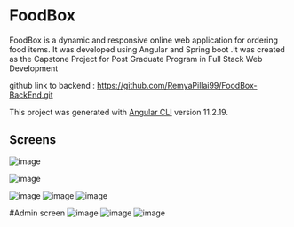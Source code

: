 # FoodBox
FoodBox is a dynamic and responsive online web application for ordering food items.
It was developed using Angular and Spring boot .It was created as the Capstone Project for Post Graduate Program in Full Stack Web Development

github link to backend : https://github.com/RemyaPillai99/FoodBox-BackEnd.git

This project was generated with [Angular CLI](https://github.com/angular/angular-cli) version 11.2.19.

## Screens 
 
![image](https://user-images.githubusercontent.com/98504298/193497732-9c8e259c-8fcb-4e03-8b36-62d20248dfdb.png)

![image](https://user-images.githubusercontent.com/98504298/193497789-4cd72c40-8736-4b84-8f91-ab2d10fab53a.png)

![image](https://user-images.githubusercontent.com/98504298/193497918-e9273c9c-4ada-4988-9b85-c8be80531693.png)
![image](https://user-images.githubusercontent.com/98504298/193498135-cbc3cc75-45b2-4c19-81d6-dd5ea220137f.png)
![image](https://user-images.githubusercontent.com/98504298/193498093-7591298c-d245-4713-b8c3-eb2d033769bd.png)

#Admin screen
![image](https://user-images.githubusercontent.com/98504298/193498220-5c218a00-d392-454f-879b-6a0bb9dfd8cc.png)
![image](https://user-images.githubusercontent.com/98504298/193498321-769d138b-fa75-4cd5-8edb-79674d1b5224.png)
![image](https://user-images.githubusercontent.com/98504298/193498401-a91d9381-d638-4e11-9089-e1d283d1ec64.png)






